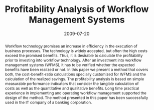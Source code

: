---
abstract: Workflow technology promises an increase in efficiency in the execution
  of business processes. The technology is widely accepted, but often the high costs
  exceed the promised benefits. Thus, it is desirable to calculate the profitability
  prior to investing into workflow technology. After an investment into workflow management
  systems (WFMS), it has to be verified whether the expected benefits have been realized
  or not. In this paper we present a method that covers both, the cost-benefit-ratio
  calculations specially customized for WFMS and the calculation of the realized savings.
  The profitability analysis is based on simple measurable performance indicators
  that consider the tangible calculation of costs as well as the quantitative and
  qualitative benefits. Long time practical experience in implementing and operating
  workflow management supported the design of the method. The method presented in
  this paper has been successfully used in the IT company of a banking corporation.
authors:
- Horst Gruber
- Christian Huemer
date: '2009-07-20'
featured: false
links:
- name: Publik
  url: https://publik.tuwien.ac.at/showentry.php?ID=183990&lang=2
publication_types:
- '1'
publishDate: '2009-07-20'
title: Profitability Analysis of Workflow Management Systems
url_pdf: http://publik.tuwien.ac.at/files/PubDat_183990.pdf
---